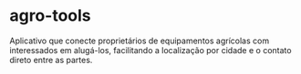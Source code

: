 # agro-tools
Aplicativo que conecte proprietários de equipamentos agrícolas com interessados em alugá-los, facilitando a localização por cidade e o contato direto entre as partes.
